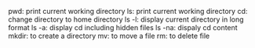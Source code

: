  pwd: print current working directory
 ls: print current working directory
 cd: change directory to home directory
 ls -l: display current directory in long format
 ls -a: display cd including hidden files
 ls -na: dispaly cd content
mkdir: to create a directory
mv: to move a file
rm: to delete file 
